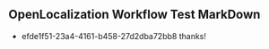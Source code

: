 ## OpenLocalization Workflow Test MarkDown
* efde1f51-23a4-4161-b458-27d2dba72bb8 thanks!

<!--HONumber=Jul16_HO4-->


